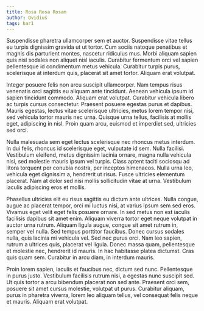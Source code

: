```yaml
---
title: Rosa Rosa Rosam
author: Ovidius
tags: bar1
---
```


Suspendisse pharetra ullamcorper sem et auctor. Suspendisse vitae tellus eu
turpis dignissim gravida ut ut tortor. Cum sociis natoque penatibus et magnis
dis parturient montes, nascetur ridiculus mus. Morbi aliquam sapien quis nisl
sodales non aliquet nisl iaculis. Curabitur fermentum orci vel sapien
pellentesque id condimentum metus vehicula. Curabitur turpis purus, scelerisque
at interdum quis, placerat sit amet tortor. Aliquam erat volutpat.

Integer posuere felis non arcu suscipit ullamcorper. Nam tempus risus venenatis
orci sagittis eu aliquam ante tincidunt. Aenean vehicula ipsum id sapien
tincidunt commodo. Aliquam erat volutpat. Curabitur vehicula libero ac turpis
cursus consectetur. Praesent posuere egestas purus et dapibus. Mauris egestas,
lectus vitae scelerisque ultricies, metus lorem tempor nisi, sed vehicula tortor
mauris nec urna. Quisque urna tellus, facilisis at mollis eget, adipiscing in
nisl. Proin quam arcu, euismod et imperdiet sed, ultricies sed orci.

Nulla malesuada sem eget lectus scelerisque nec rhoncus metus interdum. In dui
felis, rhoncus id scelerisque eget, vulputate id sem. Nulla facilisi. Vestibulum
eleifend, metus dignissim lacinia ornare, magna nulla vehicula nisi, sed
molestie mauris ipsum vel turpis. Class aptent taciti sociosqu ad litora
torquent per conubia nostra, per inceptos himenaeos. Nulla urna leo, vehicula
eget dignissim a, hendrerit ut risus. Fusce ultricies elementum placerat. Nam at
dolor sed nisi mollis sollicitudin vitae at urna. Vestibulum iaculis adipiscing
eros et mollis.

Phasellus ultricies elit eu risus sagittis eu dictum ante ultrices. Nulla
congue, augue ac placerat tempor, orci mi luctus nisi, at varius ipsum sem sed
eros. Vivamus eget velit eget felis posuere ornare. In sed metus non est iaculis
facilisis dapibus sit amet enim. Aliquam viverra tortor eget neque volutpat in
auctor urna rutrum. Aliquam ligula augue, congue sit amet rutrum in, semper vel
nulla. Sed tempus porttitor faucibus. Donec cursus sodales nulla, quis lacinia
mi vehicula vel. Sed nec purus orci. Nam leo sapien, rutrum a ultrices quis,
placerat vel ligula. Donec massa quam, pellentesque et molestie nec, hendrerit
id mauris. In hac habitasse platea dictumst. Cras quis quam sem. Curabitur in
arcu diam, in interdum mauris.

Proin lorem sapien, iaculis et faucibus nec, dictum sed nunc. Pellentesque in
purus justo. Vestibulum facilisis rutrum nisi, a egestas nunc suscipit sed. Ut
quis tortor a arcu bibendum placerat non sed ante. Praesent orci sem, posuere
sit amet cursus molestie, volutpat ut purus. Curabitur aliquam, purus in
pharetra viverra, lorem leo aliquam tellus, vel consequat felis neque et mauris.
Aliquam erat volutpat.
